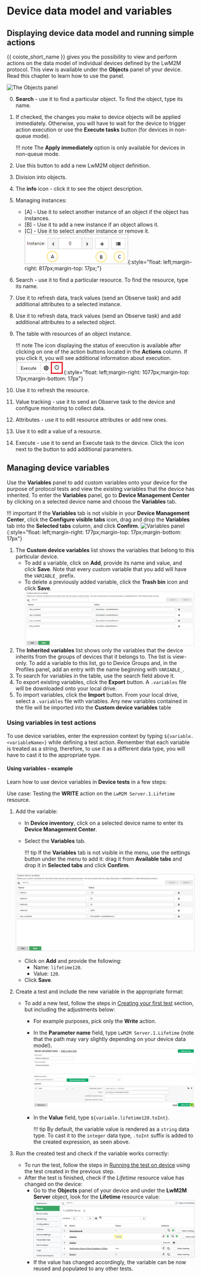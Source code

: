 # Device data model and variables

##	Displaying device data model and running simple actions

{{ coiote_short_name }} gives you the possibility to view and perform actions on the data model of individual devices defined by the LwM2M protocol. This view is available under the **Objects** panel of your device. Read this chapter to learn how to use the panel.

![The Objects panel](images/image062.png "The Objects panel")

0. **Search** - use it to find a particular object. To find the object, type its name.
0. If checked, the changes you make to device objects will be applied immediately. Otherwise, you will have to wait for the device to trigger action execution or use the **Execute tasks** button (for devices in non-queue mode).

    !!! note
        The **Apply immediately** option is only available for devices in non-queue mode.

0. Use this button to add a new LwM2M object definition.
0. Division into objects.
0. The **info** icon - click it to see the object description.
0. Managing instances:
    - [A] - Use it to select another instance of an object if the object has instances.
    - [B] - Use it to add a new instance if an object allows it.
    - [C] - Use it to select another instance or remove it.
     ![Instances](images/image063.png "Instances"){:style="float: left;margin-right: 817px;margin-top: 17px;"}
0. Search - use it to find a particular resource. To find the resource, type its name.
0. Use it to refresh data, track values (send an Observe task) and add additional attributes to a selected instance.
0. Use it to refresh data, track values (send an Observe task) and add additional attributes to a selected object.
0. The table with resources of an object instance.

    !!! note
        The icon displaying the status of execution is available after clicking on one of the action buttons located in the **Actions** column. If you click it, you will see additional information about execution.
        ![Execution status icon](images/image064.png "Execution status icon"){:style="float: left;margin-right: 1077px;margin-top: 17px;margin-bottom: 17px"}

0.	Use it to refresh the resource.
0.	Value tracking - use it to send an Observe task to the device and configure monitoring to collect data.
0.	Attributes - use it to edit resource attributes or add new ones.
0.	Use it to edit a value of a resource.
0.	Execute - use it to send an Execute task to the device. Click the icon next to the button to add additional parameters.

##	Managing device variables

Use the **Variables** panel to add custom variables onto your device for the purpose of protocol tests and view the existing variables that the device has inherited.
To enter the **Variables** panel, go to **Device Management Center** by clicking on a selected device name and choose the **Variables** tab.

!!! important
    If the **Variables** tab is not visible in your **Device Management Center**, click the **Configure visible tabs** icon, drag and drop the **Variables** tab into the **Selected tabs** column, and click **Confirm**.
    ![Variables panel](images/variables_tab_config.gif "The variables panel"){:style="float: left;margin-right: 177px;margin-top: 17px;margin-bottom: 17px"}

1.	The **Custom device variables** list shows the variables that belong to this particular device.
    - To add a variable, click on **Add**, provide its name and value, and click **Save**. Note that every custom variable that you add will have the `VARIABLE_` prefix.
    - To delete a previously added variable, click the **Trash bin** icon and click **Save**.
![Variables panel](images/image065.png "The variables panel")
2.	The **Inherited variables** list shows only the variables that the device inherits from the groups of devices that it belongs to. The list is view-only. To add a variable to this list, go to Device Groups and, in the Profiles panel, add an entry with the name beginning with `VARIABLE_`.
3. To search for variables in the table, use the search field above it.
4. To export existing variables, click the **Export** button. A `.variables` file will be downloaded onto your local drive.
5. To import variables, click the **Import** button. From your local drive, select a `.variables` file with variables. Any new variables contained in the file will be imported into the **Custom device variables** table

### Using variables in test actions

To use device variables, enter the expression context by typing ``${variable.<variableName>}`` while defining a test action. Remember that each variable is treated as a string, therefore, to use it as a different data type, you will have to cast it to the appropriate type. 

#### Using variables - example

Learn how to use device variables in **Device tests** in a few steps:

Use case: Testing the **WRITE** action on the `LwM2M Server.1.Lifetime` resource.

1. Add the variable:
     - In **Device inventory**, click on a selected device name to enter its **Device Management Center**.
     - Select the **Variables** tab.

        !!! tip
            If the **Variables** tab is not visible in the menu, use the settings button under the menu to add it: drag it from **Available tabs** and drop it in **Selected tabs** and click **Confirm**.

      ![Adding a variable](images/image105.png "Adding a variable")

     - Click on **Add** and provide the following:
         - Name: `lifetime120`.
         - Value: `120`.
     - Click **Save**.

2. Create a test and include the new variable in the appropriate format:
     - To add a new test, follow the steps in [Creating your first test](Getting_started.md#create-your-first-test-case) section, but including the adjustments below:
         - For example purposes, pick only the **Write** action.
         - In the **Parameter name** field, type `LwM2M Server.1.Lifetime` (note that the path may vary slightly depending on your device data model).
![Using a variable in a test](images/image107.png "Using a variable in a test case")
         - In the **Value** field, type `${variable.lifetime120.toInt}`.

            !!! tip
                By default, the variable value is rendered as a `string` data type. To cast it to the `integer` data type, `.toInt` suffix is added to the created expression, as seen above.

3. Run the created test and check if the variable works correctly:
     -  To run the test, follow the steps in [Running the test on device](Getting_started.md#run-the-test-case-on-device) using the test created in the previous step.
     -  After the test is finished, check if the *Lifetime* resource value has changed on the device:
        - Go to the **Objects** panel of your device and under the **LwM2M Server** object, look for the **Lifetime** resource value:
![Checking device data model](images/image106.png "Checking device data model")
        - If the value has changed accordingly, the variable can be now reused and populated to any other tests.

